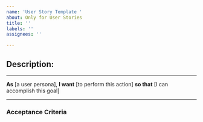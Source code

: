 ```yaml
---
name: 'User Story Template '
about: Only for User Stories
title: ''
labels: ''
assignees: ''

---
```


Description:
-------------------------------------------------------------------------------
-------------------------------------------------------------------------------
**As** [a user persona], **I want** [to perform this action] **so that** [I can accomplish this goal]




-------------------------------------------------------------------------------


### **Acceptance Criteria**

